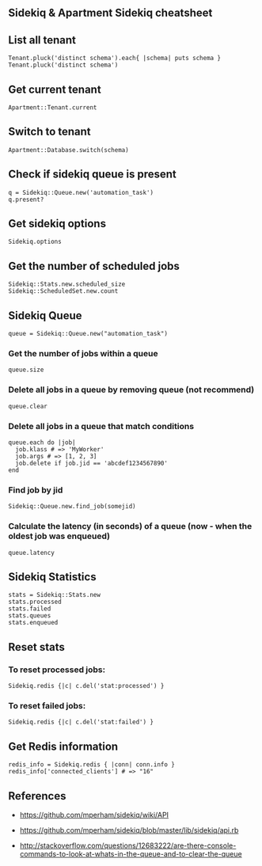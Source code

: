 Sidekiq & Apartment Sidekiq cheatsheet
---

## List all tenant

    Tenant.pluck('distinct schema').each{ |schema| puts schema }
    Tenant.pluck('distinct schema')

## Get current tenant

    Apartment::Tenant.current

## Switch to tenant

    Apartment::Database.switch(schema)

## Check if sidekiq queue is present

    q = Sidekiq::Queue.new('automation_task')
    q.present?

## Get sidekiq options

    Sidekiq.options

## Get the number of scheduled jobs

    Sidekiq::Stats.new.scheduled_size
    Sidekiq::ScheduledSet.new.count

## Sidekiq Queue

    queue = Sidekiq::Queue.new("automation_task")

### Get the number of jobs within a queue

    queue.size

### Delete all jobs in a queue by removing queue (not recommend)

    queue.clear

### Delete all jobs in a queue that match conditions

    queue.each do |job|
      job.klass # => 'MyWorker'
      job.args # => [1, 2, 3]
      job.delete if job.jid == 'abcdef1234567890'
    end

### Find job by jid

    Sidekiq::Queue.new.find_job(somejid)

### Calculate the latency (in seconds) of a queue (now - when the oldest job was enqueued)

    queue.latency

## Sidekiq Statistics

    stats = Sidekiq::Stats.new
    stats.processed
    stats.failed
    stats.queues
    stats.enqueued

## Reset stats

### To reset processed jobs:

    Sidekiq.redis {|c| c.del('stat:processed') }

### To reset failed jobs:

    Sidekiq.redis {|c| c.del('stat:failed') }

## Get Redis information

    redis_info = Sidekiq.redis { |conn| conn.info }
    redis_info['connected_clients'] # => "16"

## References

* https://github.com/mperham/sidekiq/wiki/API

* https://github.com/mperham/sidekiq/blob/master/lib/sidekiq/api.rb

* http://stackoverflow.com/questions/12683222/are-there-console-commands-to-look-at-whats-in-the-queue-and-to-clear-the-queue
